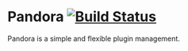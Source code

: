 # Pandora [![Build Status](https://travis-ci.org/TiFG/pandora.svg?branch=master)](https://travis-ci.org/TiFG/pandora)
Pandora is a simple and flexible plugin management.

